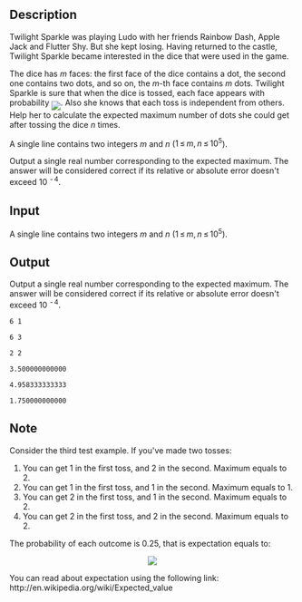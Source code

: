 ## Description

<div><p>Twilight Sparkle was playing Ludo with her friends Rainbow Dash, Apple Jack and Flutter Shy. But she kept losing. Having returned to the castle, Twilight Sparkle became interested in the dice that were used in the game.</p><p>The dice has <span class="tex-span"><i>m</i></span> faces: the first face of the dice contains a dot, the second one contains two dots, and so on, the <span class="tex-span"><i>m</i></span>-th face contains <span class="tex-span"><i>m</i></span> dots. Twilight Sparkle is sure that when the dice is tossed, each face appears with probability <img align="middle" class="tex-formula" src="file://e2uxm8vG.png" style="max-width: 100.0%;max-height: 100.0%;">. Also she knows that each toss is independent from others. Help her to calculate the expected maximum number of dots she could get after tossing the dice <span class="tex-span"><i>n</i></span> times.</p></div><div class="input-specification"><p>A single line contains two integers <span class="tex-span"><i>m</i></span> and <span class="tex-span"><i>n</i></span> (<span class="tex-span">1 ≤ <i>m</i>, <i>n</i> ≤ 10<sup class="upper-index">5</sup></span>).</p></div><div class="output-specification"><p>Output a single real number corresponding to the expected maximum. The answer will be considered correct if its relative or absolute error doesn't exceed <span class="tex-span">10 <sup class="upper-index"> - 4</sup></span>.</p></div>

## Input

<p>A single line contains two integers <span class="tex-span"><i>m</i></span> and <span class="tex-span"><i>n</i></span> (<span class="tex-span">1 ≤ <i>m</i>, <i>n</i> ≤ 10<sup class="upper-index">5</sup></span>).</p>

## Output

<p>Output a single real number corresponding to the expected maximum. The answer will be considered correct if its relative or absolute error doesn't exceed <span class="tex-span">10 <sup class="upper-index"> - 4</sup></span>.</p>





```input1
6 1

```




```input2
6 3

```




```input3
2 2

```




```output1
3.500000000000

```




```output2
4.958333333333

```




```output3
1.750000000000

```



## Note

<p>Consider the third test example. If you've made two tosses:</p><ol> <li> You can get 1 in the first toss, and 2 in the second. Maximum equals to 2. </li><li> You can get 1 in the first toss, and 1 in the second. Maximum equals to 1. </li><li> You can get 2 in the first toss, and 1 in the second. Maximum equals to 2. </li><li> You can get 2 in the first toss, and 2 in the second. Maximum equals to 2. </li></ol><p>The probability of each outcome is 0.25, that is expectation equals to: </p><center class="tex-equation"><img align="middle" class="tex-formula" src="file://SBImtjXH.png" style="max-width: 100.0%;max-height: 100.0%;"></center><p>You can read about expectation using the following link: <span class="tex-font-style-tt">http://en.wikipedia.org/wiki/Expected_value</span></p>
